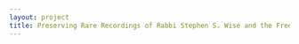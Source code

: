 ```yaml
--- 
layout: project 
title: Preserving Rare Recordings of Rabbi Stephen S. Wise and the Free Synagogue Pulpit that are held at The Jacob Rader Marcus Center of the American Jewish Archives
---
```



